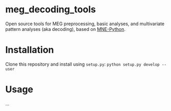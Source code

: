 # meg_decoding_tools

Open source tools for MEG preprocessing, basic analyses, and multivariate pattern analyses (aka decoding), based on [MNE-Python](https://mne.tools/stable/index.html).

# Installation

Clone this repository and install using `setup.py`: ```python setup.py develop --user```

# Usage

...